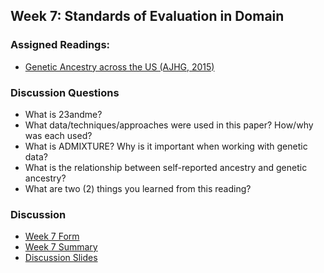 
## Week 7: Standards of Evaluation in Domain

### Assigned Readings:

- [Genetic Ancestry across the US (AJHG, 2015)](https://www.cell.com/ajhg/abstract/S0002-9297(14)00476-5)

### Discussion Questions

- What is 23andme?
- What data/techniques/approaches were used in this paper? How/why was each used?
- What is ADMIXTURE? Why is it important when working with genetic data? 
- What is the relationship between self-reported ancestry and genetic ancestry? 
- What are two (2) things you learned from this reading?

### Discussion

- [Week 7 Form](https://docs.google.com/forms/d/e/1FAIpQLSc5-dzPIVPR3Se_80iApcTZ-CeZ8OcsASCzsb_06FiXf1jkPQ/viewform?usp=sf_link)
- [Week 7 Summary](https://htmlpreview.github.io/?https://github.com/ShanEllis/Genetic-Variation/blob/master/07_evaluation/discussion_week7.html)
- [Discussion Slides](https://github.com/ShanEllis/Genetic-Variation/tree/master/07_evaluation/07_evaluation.pdf)
